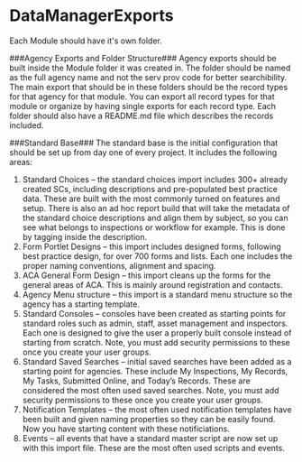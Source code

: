 # DataManagerExports

Each Module should have it's own folder.

###Agency Exports and Folder Structure###
Agency exports should be built inside the Module folder it was created in.  The folder should be named as the full agency name and not the serv prov code for better searchibility. The main export that should be in these folders should be the record types for that agency for that module.  You can export all record types for that module or organize by having single exports for each record type.  Each folder should also have a README.md file which describes the records included.

###Standard Base###
The standard base is the initial configuration that should be set up from day one of every project.  It includes the following areas:
1.	Standard Choices – the standard choices import includes 300+ already created SCs, including descriptions and pre-populated best practice data.  These are built with the most commonly turned on features and setup. There is also an ad hoc report build that will take the metadata of the standard choice descriptions and align them by subject, so you can see what belongs to inspections or workflow for example.  This is done by tagging inside the description.
2.	Form Portlet Designs – this import includes designed forms, following best practice design, for over 700 forms and lists.  Each one includes the proper naming conventions, alignment and spacing.  
3.	ACA General Form Design – this import cleans up the forms for the general areas of ACA.  This is mainly around registration and contacts.
4.	Agency Menu structure – this import is a standard menu structure so the agency has a starting template.
5.	Standard Consoles – consoles have been created as starting points for standard roles such as admin, staff, asset management and inspectors. Each one is designed to give the user a properly built console instead of starting from scratch. Note, you must add security permissions to these once you create your user groups.
6.	Standard Saved Searches – initial saved searches have been added as a starting point for agencies.  These include My Inspections, My Records, My Tasks, Submitted Online, and Today’s Records.  These are considered the most often used saved searches.  Note, you must add security permissions to these once you create your user groups.
7.	Notification Templates – the most often used notification templates have been built and given naming properties so they can be easily found.  Now you have starting content with these notificiations.
8.	Events – all events that have a standard master script are now set up with this import file.  These are the most often used scripts and events.
